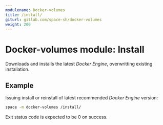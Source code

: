 ```yaml
---
modulename: Docker-volumes
title: /install/
giturl: gitlab.com/space-sh/docker-volumes
weight: 200
---
```

# Docker-volumes module: Install

Downloads and installs the latest _Docker Engine_, overwritting existing installation.


## Example

Issuing install or reinstall of latest recommended _Docker Engine_ version:
```sh
space -m docker-volumes /install/
```

Exit status code is expected to be 0 on success.
